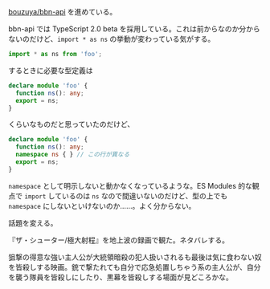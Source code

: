 [bouzuya/bbn-api][] を進めている。

bbn-api では TypeScript 2.0 beta を採用している。これは前からなのか分からないのだけど、`import * as ns` の挙動が変わっている気がする。

```ts
import * as ns from 'foo';
```

するときに必要な型定義は

```ts
declare module 'foo' {
  function ns(): any;
  export = ns;
}
```

くらいなものだと思っていたのだけど、

```ts
declare module 'foo' {
  function ns(): any;
  namespace ns { } // この行が異なる
  export = ns;
}
```

`namespace` として明示しないと動かなくなっているような。ES Modules 的な観点で `import` しているのは `ns` なので間違いないのだけど、型の上でも `namespace` にしないといけないのか……。よく分からない。

話題を変える。

『ザ・シューター/極大射程』を地上波の録画で観た。ネタバレする。

狙撃の得意な強い主人公が大統領暗殺の犯人扱いされるも最後は気に食わない奴を皆殺しする映画。銃で撃たれても自分で応急処置しちゃう系の主人公が、自分を襲う隊員を皆殺しにしたり、黒幕を皆殺しする場面が見どころかな。

[bouzuya/bbn-api]: https://github.com/bouzuya/bbn-api
